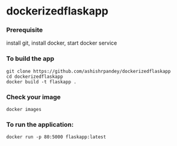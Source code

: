 # dockerizedflaskapp

### Prerequisite 

install git, install docker, start docker service 

### To build the app 

    git clone https://github.com/ashishrpandey/dockerizedflaskapp
    cd dockerizedflaskapp 
    docker build -t flaskapp .

### Check your image
    docker images

### To run the application:

    docker run -p 80:5000 flaskapp:latest 
